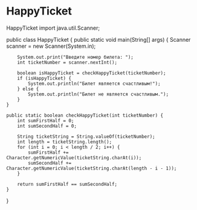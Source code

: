 # HappyTicket
HappyTicket
import java.util.Scanner;

public class HappyTicket {
    public static void main(String[] args) {
        Scanner scanner = new Scanner(System.in);

        System.out.print("Введите номер билета: ");
        int ticketNumber = scanner.nextInt();

        boolean isHappyTicket = checkHappyTicket(ticketNumber);
        if (isHappyTicket) {
            System.out.println("Билет является счастливым!");
        } else {
            System.out.println("Билет не является счастливым.");
        }
    }

    public static boolean checkHappyTicket(int ticketNumber) {
        int sumFirstHalf = 0;
        int sumSecondHalf = 0;

        String ticketString = String.valueOf(ticketNumber);
        int length = ticketString.length();
        for (int i = 0; i < length / 2; i++) {
            sumFirstHalf += Character.getNumericValue(ticketString.charAt(i));
            sumSecondHalf += Character.getNumericValue(ticketString.charAt(length - i - 1));
        }

        return sumFirstHalf == sumSecondHalf;
    }
}
